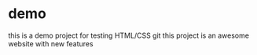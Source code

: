 # demo
this is a demo project for testing HTML/CSS git 
this project is an awesome website with new features
